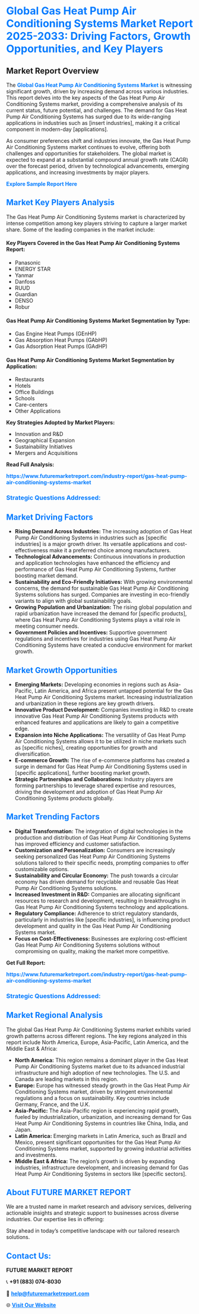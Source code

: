 <h1 style="color: #007BFF;">Global Gas Heat Pump Air Conditioning Systems Market Report 2025-2033: Driving Factors, Growth Opportunities, and Key Players</h1>

<section id="overview">
<h2>Market Report Overview</h2>
<p>The <a href="https://www.futuremarketreport.com/industry-report/gas-heat-pump-air-conditioning-systems-market" style="color: #007BFF; text-decoration: none;"><strong>Global Gas Heat Pump Air Conditioning Systems Market</strong></a> is witnessing significant growth, driven by increasing demand across various industries. This report delves into the key aspects of the Gas Heat Pump Air Conditioning Systems market, providing a comprehensive analysis of its current status, future potential, and challenges. The demand for Gas Heat Pump Air Conditioning Systems has surged due to its wide-ranging applications in industries such as [insert industries], making it a critical component in modern-day [applications].</p>
<p>As consumer preferences shift and industries innovate, the Gas Heat Pump Air Conditioning Systems market continues to evolve, offering both challenges and opportunities for stakeholders. The global market is expected to expand at a substantial compound annual growth rate (CAGR) over the forecast period, driven by technological advancements, emerging applications, and increasing investments by major players.</p>
</section>

<section id="overview">
<p><a href="https://www.futuremarketreport.com/request-sample/reportId=62261" style="color: #007BFF; text-decoration: none;"><strong>Explore Sample Report Here</strong></a></p>
</section>

<section id="key-players">
<h2 style="color: #007BFF;">Market Key Players Analysis</h2>
<p>The Gas Heat Pump Air Conditioning Systems market is characterized by intense competition among key players striving to capture a larger market share. Some of the leading companies in the market include:</p>
<h4>Key Players Covered in the Gas Heat Pump Air Conditioning Systems Report:</h4>
<ul><li>Panasonic</li><li>ENERGY STAR</li><li>Yanmar</li><li>Danfoss</li><li>RUUD</li><li>Guardian</li><li>DENSO</li><li>Robur</li></ul>
<h4>Gas Heat Pump Air Conditioning Systems Market Segmentation by Type:</h4>
<ul><li>Gas Engine Heat Pumps (GEnHP)</li><li>Gas Absorption Heat Pumps (GAbHP)</li><li>Gas Adsorption Heat Pumps (GAdHP)</li></ul>

<h4>Gas Heat Pump Air Conditioning Systems Market Segmentation by Application:</h4>
<ul><li>Restaurants</li><li>Hotels</li><li>Office Buildings</li><li>Schools</li><li>Care-centers</li><li>Other Applications</li></ul>
<p><strong>Key Strategies Adopted by Market Players:</strong></p>
<ul>
<li>Innovation and R&D</li>
<li>Geographical Expansion</li>
<li>Sustainability Initiatives</li>
<li>Mergers and Acquisitions</li>
</ul>
</section>

<section>
<p><strong>Read Full Analysis: </strong></p><a href="https://www.futuremarketreport.com/industry-report/gas-heat-pump-air-conditioning-systems-market" style="color: #007BFF; text-decoration: none;"><strong>https://www.futuremarketreport.com/industry-report/gas-heat-pump-air-conditioning-systems-market</strong></a>
<h3 style="color: #007BFF;">Strategic Questions Addressed:</h3>
</section>

<section id="driving-factors">
<h2 style="color: #007BFF;">Market Driving Factors</h2>
<ul>
<li><strong>Rising Demand Across Industries:</strong> The increasing adoption of Gas Heat Pump Air Conditioning Systems in industries such as [specific industries] is a major growth driver. Its versatile applications and cost-effectiveness make it a preferred choice among manufacturers.</li>
<li><strong>Technological Advancements:</strong> Continuous innovations in production and application technologies have enhanced the efficiency and performance of Gas Heat Pump Air Conditioning Systems, further boosting market demand.</li>
<li><strong>Sustainability and Eco-Friendly Initiatives:</strong> With growing environmental concerns, the demand for sustainable Gas Heat Pump Air Conditioning Systems solutions has surged. Companies are investing in eco-friendly variants to align with global sustainability goals.</li>
<li><strong>Growing Population and Urbanization:</strong> The rising global population and rapid urbanization have increased the demand for [specific products], where Gas Heat Pump Air Conditioning Systems plays a vital role in meeting consumer needs.</li>
<li><strong>Government Policies and Incentives:</strong> Supportive government regulations and incentives for industries using Gas Heat Pump Air Conditioning Systems have created a conducive environment for market growth.</li>
</ul>
</section>

<section id="growth-opportunities">
<h2 style="color: #007BFF;">Market Growth Opportunities</h2>
<ul>
<li><strong>Emerging Markets:</strong> Developing economies in regions such as Asia-Pacific, Latin America, and Africa present untapped potential for the Gas Heat Pump Air Conditioning Systems market. Increasing industrialization and urbanization in these regions are key growth drivers.</li>
<li><strong>Innovative Product Development:</strong> Companies investing in R&D to create innovative Gas Heat Pump Air Conditioning Systems products with enhanced features and applications are likely to gain a competitive edge.</li>
<li><strong>Expansion into Niche Applications:</strong> The versatility of Gas Heat Pump Air Conditioning Systems allows it to be utilized in niche markets such as [specific niches], creating opportunities for growth and diversification.</li>
<li><strong>E-commerce Growth:</strong> The rise of e-commerce platforms has created a surge in demand for Gas Heat Pump Air Conditioning Systems used in [specific applications], further boosting market growth.</li>
<li><strong>Strategic Partnerships and Collaborations:</strong> Industry players are forming partnerships to leverage shared expertise and resources, driving the development and adoption of Gas Heat Pump Air Conditioning Systems products globally.</li>
</ul>
</section>

<section id="trending-factors">
<h2 style="color: #007BFF;">Market Trending Factors</h2>
<ul>
<li><strong>Digital Transformation:</strong> The integration of digital technologies in the production and distribution of Gas Heat Pump Air Conditioning Systems has improved efficiency and customer satisfaction.</li>
<li><strong>Customization and Personalization:</strong> Consumers are increasingly seeking personalized Gas Heat Pump Air Conditioning Systems solutions tailored to their specific needs, prompting companies to offer customizable options.</li>
<li><strong>Sustainability and Circular Economy:</strong> The push towards a circular economy has driven demand for recyclable and reusable Gas Heat Pump Air Conditioning Systems solutions.</li>
<li><strong>Increased Investment in R&D:</strong> Companies are allocating significant resources to research and development, resulting in breakthroughs in Gas Heat Pump Air Conditioning Systems technology and applications.</li>
<li><strong>Regulatory Compliance:</strong> Adherence to strict regulatory standards, particularly in industries like [specific industries], is influencing product development and quality in the Gas Heat Pump Air Conditioning Systems market.</li>
<li><strong>Focus on Cost-Effectiveness:</strong> Businesses are exploring cost-efficient Gas Heat Pump Air Conditioning Systems solutions without compromising on quality, making the market more competitive.</li>
</ul>
</section>

<section>
<p><strong>Get Full Report: </strong></p><a href="https://www.futuremarketreport.com/industry-report/gas-heat-pump-air-conditioning-systems-market" style="color: #007BFF; text-decoration: none;"><strong>https://www.futuremarketreport.com/industry-report/gas-heat-pump-air-conditioning-systems-market</strong></a>
<h3 style="color: #007BFF;">Strategic Questions Addressed:</h3>
</section>


<section id="regional-analysis">
<h2 style="color: #007BFF;">Market Regional Analysis</h2>
<p>The global Gas Heat Pump Air Conditioning Systems market exhibits varied growth patterns across different regions. The key regions analyzed in this report include North America, Europe, Asia-Pacific, Latin America, and the Middle East & Africa:</p>
<ul>
<li><strong>North America:</strong> This region remains a dominant player in the Gas Heat Pump Air Conditioning Systems market due to its advanced industrial infrastructure and high adoption of new technologies. The U.S. and Canada are leading markets in this region.</li>
<li><strong>Europe:</strong> Europe has witnessed steady growth in the Gas Heat Pump Air Conditioning Systems market, driven by stringent environmental regulations and a focus on sustainability. Key countries include Germany, France, and the U.K.</li>
<li><strong>Asia-Pacific:</strong> The Asia-Pacific region is experiencing rapid growth, fueled by industrialization, urbanization, and increasing demand for Gas Heat Pump Air Conditioning Systems in countries like China, India, and Japan.</li>
<li><strong>Latin America:</strong> Emerging markets in Latin America, such as Brazil and Mexico, present significant opportunities for the Gas Heat Pump Air Conditioning Systems market, supported by growing industrial activities and investments.</li>
<li><strong>Middle East & Africa:</strong> The region’s growth is driven by expanding industries, infrastructure development, and increasing demand for Gas Heat Pump Air Conditioning Systems in sectors like [specific sectors].</li>
</ul>
</section>

<footer>
<h2 style="color: #007BFF;">About FUTURE MARKET REPORT</h2>
<p>We are a trusted name in market research and advisory services, delivering actionable insights and strategic support to businesses across diverse industries. Our expertise lies in offering:</p>

<p>Stay ahead in today’s competitive landscape with our tailored research solutions.</p>

<h2 style="color: #007BFF;">Contact Us:</h2>
<p><strong>FUTURE MARKET REPORT</strong></p>
<p>📞 <strong>+91 (883) 074-8030</strong></p>
<p>📧 <strong><a href="mailto:help@futuremarketreport.com" style="color: #007BFF;">help@futuremarketreport.com</a></strong></p>
<p>🌐 <strong><a href="https://www.futuremarketreport.com/" style="color: #007BFF;">Visit Our Website</a></strong></p>
</footer>